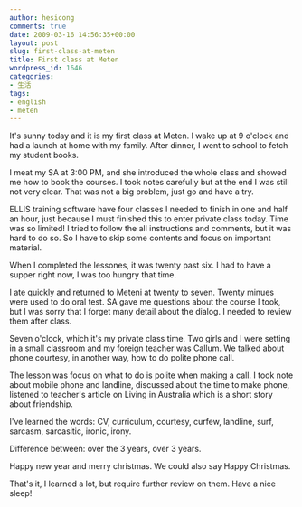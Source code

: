 ```yaml
---
author: hesicong
comments: true
date: 2009-03-16 14:56:35+00:00
layout: post
slug: first-class-at-meten
title: First class at Meten
wordpress_id: 1646
categories:
- 生活
tags:
- english
- meten
---
```


It's sunny today and it is my first class at Meten. I wake up at 9 o'clock and had a launch at home with my family. After dinner, I went to school to fetch my student books.

I meat my SA at 3:00 PM, and she introduced the whole class and showed me how to book the courses. I took notes carefully but at the end I was still not very clear. That was not a big problem, just go and have a try.

ELLIS training software have four classes I needed to finish in one and half an hour, just because I must finished this to enter private class today. Time was so limited! I tried to follow the all instructions and comments, but it was hard to do so. So I have to skip some contents and focus on important material.

When I completed the lessones, it was twenty past six. I had to have a supper right now, I was too hungry that time.

I ate quickly and returned to Meteni at twenty to seven. Twenty minues were used to do oral test. SA gave me questions about the course I took, but I was sorry that I forget many detail about the dialog. I needed to review them after class.

Seven o'clock, which it's my private class time. Two girls and I were setting in a small classroom and my foreign teacher was Callum. We talked about phone courtesy, in another way, how to do polite phone call.

The lesson was focus on what to do is polite when making a call. I took note about mobile phone and landline, discussed about the time to make phone, listened to teacher's article on Living in Australia which is a short story about friendship.

I've learned the words: CV, curriculum, courtesy, curfew, landline, surf, sarcasm, sarcasitic, ironic, irony.

Difference between: over the 3 years, over 3 years.

Happy new year and merry christmas. We could also say Happy Christmas.

That's it, I learned a lot, but require further review on them. Have a nice sleep!
